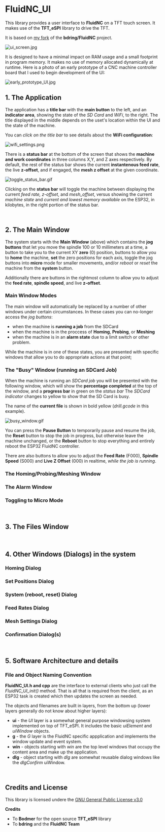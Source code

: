 # FluidNC_UI

This library provides a user interface to **FluidNC** on a TFT touch screen.
It makes use of the **TFT_eSPI** library to drive the TFT.

It is based on [my fork](https://github.com/phorton1/Arduino-libraries-FluidNC) of the
**bdring/FluidNC** project.

![ui_screen.jpg](images/animated_FluidNC_UI_001.gif)

It is designed to have a minimal impact on RAM usage and a small footprint
in program memory.  It makes no use of memory allocated dynamically at runtime.
Here is a photo of an early prototype of a CNC machine controller board that
I used to begin development of the UI:

![early_prototype_UI.jpg](images/early_prototype_UI.jpg)


## 1. The Application

The application has a **title bar** with the **main button** to the left,
and an **indicator area**, showing the state of the *SD Card* and *WiFi*,
to the right.  The title displayed in the middle depends on the uset's
location within the UI and the state of the machine.

You can *click on the title bar* to see details about the **WiFi configuration**:

![wifi_settings.png](images/wifi_settings.png)

There is a **status bar** at the bottom of the screen that
shows the **machine and work coordinates** in three columns
X,Y, and Z axes respectively.  By default, the rest of the status bar shows the
current **instantenous feed rate**,  the live **z-offset**, and if engaged, the
**mesh z offset** at the given coordinate.

![toggle_status_bar.gif](images/toggle_status_bar.gif)

Clicking on the **status bar** will toggle the machine between displaying
the current *feed rate, z-offset*, and *mesh_offset*, versus showing the
current *machine state* and *current and lowest memory available*
on the ESP32, in kilobytes, in the right portion of the status bar.

<br>

## 2. The Main Window

The system starts with the **Main Window** (above) which contains the **jog buttons**
that let you move the spindle 100 or 10 millimeters at a time,
a button to take you to the current XY **zero** (0) position,
buttons to allow you to **home** the machine, **set** the zero positions
for each axis, toggle the jog buttons into **micro** mode for smaller movements,
and/or *reboot* or *reset* the machine from the **system** button.

Additionally there are buttons in the rightmost column to allow you to
adjust the **feed rate**, **spindle speed**, and live **z-offset**.

### Main Window Modes

The main window will automatically be replaced by a number of other
windows under certain circumstances.  In these cases you can no-longer
access the *jog buttons*:

- when the machine is **running a job** from the SDCard
- when the machine is in the proccess of **Homing**, **Probing**, or **Meshing**
- when the machine is in an **alarm state** due to a limit switch or other problem.

While the machine is in one of these states, you are presented with specific
windows that allow you to do appropriate actions at that point;

### The "Busy" Window (running an SDCard Job)

When the machine is running an *SDCard job* you will be presented with
the following window, which will show the **percentage completed** at
the top of the window, and a **progress bar** in green on the *status bar*
The *SDCard indicator* changes to yellow to show that the SD Card is busy.

The name of the **current file** is shown in bold yellow (*drill.gcode* in
this example).

![busy_window.gif](images/busy_window.gif)

You can press the **Pause Button** to temporarily pause and resume the
job, the **Reset** button to stop the job in progress, but otherwise
leave the machine unchanged, or the **Reboot** button to stop everything
and entirely reboot the ESP32 FluidNC controller.

There are also buttons to allow you to adjust the **Feed Rate** (F000),
**Spindle Speed** (S000) and **Live Z Offset** (000) in realtime,
*while the job is running*.

### The Homing/Probing/Meshing Window

### The Alarm Window

### Toggling to Micro Mode


<br>

## 3. The Files Window


<br>

## 4. Other Windows (Dialogs) in the system

### Homing Dialog

### Set Positions Dialog

### System (reboot, reset) Dialog

### Feed Rates Dialog

### Mesh Settings Dialog

### Confirmation Dialog(s)


<br>

## 5. Software Architecture and details

### File and Object Naming Convention

**FluidNC_UI.h and cpp** are the interface to external clients who just call
the *FluidNC_UI_init()* method.  That is all that is required from the client,
as an ESP32 task is created which then updates the screen as needed.

The objects and filenames are built in layers, from the
bottom up (lower layers generally do not know about higher layers):

- **ui** - the *UI* layer is a somewhat general purpose windowsing system
  implemented on top of TFT_eSPI.  It includes the basic *uiElement* and
  *uiWindow* objects.
- **g** - the *G* layer is the FluidNC specific appplication and implements
  the window update and event system.
- **win** - objects starting with *win* are the top level windows that
  occupy the content area and make up the application.
- **dlg** - object starting with *dlg* are somewhat reusable dialog windows
  like the *dlgConfirm* uiWindow.



<br>

## Credits and License

This library is licensed undere the
[GNU General Public License v3.0](https://github.com/phorton1/Arduino-libraries-FluidNC_UI/tree/master/LICENSE.TXT)

**Credits**

- To **Bodmer** for the open source **TFT_eSPI** library
- To **bdring** and the **FluidNC Team**
